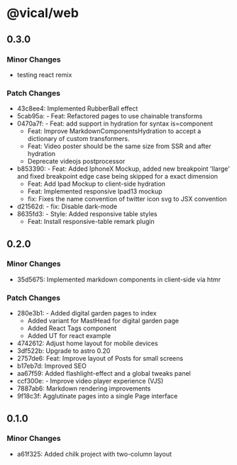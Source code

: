 # @vical/web

## 0.3.0

### Minor Changes

- testing react remix

### Patch Changes

- 43c8ee4: Implemented RubberBall effect
- 5cab95a: - Feat: Refactored pages to use chainable transforms
- 0470a7f: - Feat: add support in hydration for syntax is=component
  - Feat: Improve MarkdownComponentsHydration to accept a dictionary of custom transformers.
  - Feat: Video poster should be the same size from SSR and after hydration
  - Deprecate videojs postprocessor
- b853390: - Feat: Added IphoneX Mockup, added new breakpoint 'llarge' and fixed breakpoint edge case being skipped for a exact dimension
  - Feat: Add Ipad Mockup to client-side hydration
  - Feat: Implemented responsive Ipad13 mockup
  - fix: Fixes the name convention of twitter icon svg to JSX convention
- d21562d: - fix: Disable dark-mode
- 8635fd3: - Style: Added responsive table styles
  - Feat: Install responsive-table remark plugin

## 0.2.0

### Minor Changes

- 35d5675: Implemented markdown components in client-side via htmr

### Patch Changes

- 280e3b1: - Added digital garden pages to index
  - Added variant for MastHead for digital garden page
  - Added React Tags component
  - Added UT for react example
- 4742612: Adjust home layout for mobile devices
- 3df522b: Upgrade to astro 0.20
- 2757de6: Feat: Improve layout of Posts for small screens
- b17eb7d: Improved SEO
- aa67f59: Added flashlight-effect and a global tweaks panel
- ccf300e: - Improve video player experience (VJS)
- 7887ab6: Markdown rendering improvements
- 9f18c3f: Agglutinate pages into a single Page interface

## 0.1.0

### Minor Changes

- a61f325: Added chilk project with two-column layout
